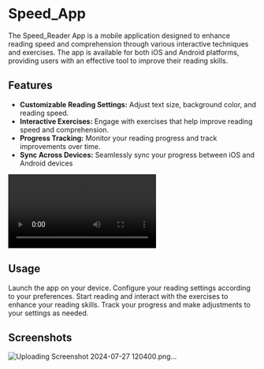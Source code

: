 # Speed_App

The Speed_Reader App is a mobile application designed to enhance reading speed and comprehension through various interactive techniques and exercises. The app is available for both iOS and Android platforms, providing users with an effective tool to improve their reading skills.

## Features

- **Customizable Reading Settings:** Adjust text size, background color, and reading speed.
- **Interactive Exercises:** Engage with exercises that help improve reading speed and comprehension.
- **Progress Tracking:** Monitor your reading progress and track improvements over time.
- **Sync Across Devices:** Seamlessly sync your progress between iOS and Android devices

![Demo Video](Demo_video(Speed_Reader).mp4)

## Usage
 Launch the app on your device.
 Configure your reading settings according to your preferences.
 Start reading and interact with the exercises to enhance your reading skills.
 Track your progress and make adjustments to your settings as needed.

## Screenshots
![Uploading Screenshot 2024-07-27 120400.png…]()

